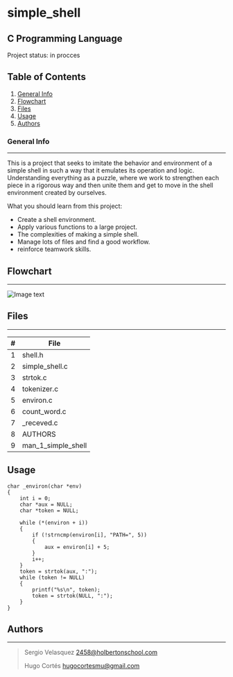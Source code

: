 # simple_shell

## C Programming Language
Project status: in procces


## Table of Contents
1. [General Info](#general-info)
2. [Flowchart](#Flowchart)
3. [Files](#files)
5. [Usage](#Usage)
4. [Authors](#Authors)

### General Info
***
This is a project that seeks to imitate the behavior and environment of a simple shell in such a way that it emulates its operation and logic. Understanding everything as a puzzle, where we work to strengthen each piece in a rigorous way and then unite them and get to move in the shell environment created by ourselves.

What you should learn from this project:

- Create a shell environment.
- Apply various functions to a large project.
- The complexities of making a simple shell.
- Manage lots of files and find a good workflow.
- reinforce teamwork skills.

## Flowchart
***
![Image text](https://media-exp1.licdn.com/dms/image/C4E22AQHxB2qbamEvJg/feedshare-shrink_1280/0/1618458721260?e=1621468800&v=beta&t=wEwYAjF_C66eyXX1oOctr1iSh2l4N9d9K1mkFTGKyqs)
## Files
***
| # | File |
| ------------- | ------------- |
|      1    | shell.h |
|      2    |  simple_shell.c |
|      3    |   strtok.c |
|      4    | tokenizer.c  |
|      5    |  environ.c |
|      6    | count_word.c  |
|      7    |  _receved.c |
|      8    | AUTHORS  |
|      9    |  man_1_simple_shell |
## Usage
```
char _environ(char *env)
{
	int i = 0;
	char *aux = NULL;
	char *token = NULL;

	while (*(environ + i))
	{
		if (!strncmp(environ[i], "PATH=", 5))
		{
			aux = environ[i] + 5;
		}
		i++;
	}
	token = strtok(aux, ":");
	while (token != NULL)
	{
		printf("%s\n", token);
		token = strtok(NULL, ":");
	}
}
```


## Authors
***

> Sergio Velasquez 2458@holbertonschool.com
>
> Hugo Cortés hugocortesmu@gmail.com
>
